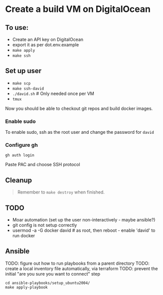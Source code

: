 # Create a build VM on DigitalOcean

## To use:

* Create an API key on DigitalOcean
* export it as per dot.env.example
* `make apply`
* `make ssh`

## Set up user

* `make scp`
* `make ssh-david`
* `./david.sh` # Only needed once per VM
* `tmux`

Now you should be able to checkout git repos and build docker images.

### Enable sudo

To enable sudo, ssh as the root user and change the password for `david`

### Configure gh

`gh auth login`

Paste PAC and choose SSH protocol

## Cleanup

> Remember to `make destroy` when finished.

## TODO

* Moar automation (set up the user non-interactively - maybe ansible?)
* git config is not setup correctly
* usermod -a -G docker david # as root, then reboot - enable 'david' to run docker

## Ansible

TODO: figure out how to run playbooks from a parent directory
TODO: create a local inventory file automatically, via terraform
TODO: prevent the initial "are you sure you want to connect" step

```
cd ansible-playbooks/setup_ubuntu2004/
make apply-playbook
```
